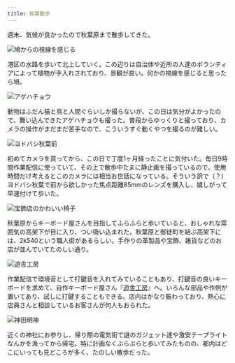 ```yaml
---
title: 秋葉散歩
---
```

週末、気候が良かったので秋葉原まで散歩してきた。

![](https://lh3.googleusercontent.com/87TLzXfwJWr98o03hpgOqk-rHoZL2AzBBWlm21uwzN8qDcae71oji9BZRopQdRWsLgG5gZgm5ytttBo_u-aHJGQGB8hOPaLzQtlvZTgnQnxjp8KGYt5zVCVsANi8GpwL68Rngq51JfPk4yXihLL-53oCimwstQLPHfIKvjl1MouiDdAmWOUsSICRLA "鳩からの視線を感じる")

港区の水路を歩いて北上していく。この辺りは自治体や近所の人達のボランティアによって植物が手入れされており、景観が良い。何かの視線を感じると思ったら鳩。

![](https://lh5.googleusercontent.com/kkhAvqeUFHdeRcDRA7wtH-O4_YylQ-JWWFbVDdhCPQQ7H0bMjJVKwsmEpeeB880MeTgKfngG2kRd7_UeScwuqTZvYxlWh4esxEQ91wWptFp61ZyzY-SnOpEdhxtYVo-eqZidPmpC-6yY5vzpabsaF2QYhsvpqtvzNK_Qd8KsCMwldwbY13HgJ2Mfng "アゲハチョウ")

動物はふだん猫と鳥と人間ぐらいしか撮らないが、この日は気分がよかったので、舞い込んできたアゲハチョウも撮った。普段からゆっくりと撮っており、カメラの操作がまだまだ苦手なので、こういうすぐ動くやつを撮るのが難しい。

![](https://lh6.googleusercontent.com/xNPdWRUhLL-XtTBFko0YpRSx3du8Tr9B7-AD7VWgSfyzCBiYlOsdjBbYoVzooklN0zdYGpu-5tUIwAM0pvyUUUSR9Hy0ffALhgOR1ay6_CSS-fFUvTe89G12rXxWOJs4NuB0K50S5S-B3cRk52xGMadqaDQMF1WeEbt1gxtO5yI_abbaC7TtEQsGzg "ヨドバシ秋葉前")

初めてカメラを買ってから、この日で丁度1ヶ月経ったことに気付いた。毎日9時間作業配信に使っていて、その上で散歩中たまに静止画を撮っているので、使用時間だけ考えるとこのカメラには相当お世話になっている。そういう訳で（？）ヨドバシ秋葉で前から欲しかった焦点距離85mmのレンズを購入し、嬉しがって早速付けて歩いた。

![](https://lh4.googleusercontent.com/9B7zAPD9rsepGyW_mBo9QoIWqc0cruEykqTP1d9w22wd3OlKK0Rnt5UjFKw5B8CoQpkp_fe0AAM7B9Yh1jQ8BLjxR1gq7eO4ZyZmYFQcH9MZw410qFNSsChFR1KpxmutidHXqqEs3uufkOhpawlvZxfeXAdVSvWiF9TDfyEbaOWp38VY0lEVSojvwg "宝飾店のかわいい椅子")

秋葉原からキーボード屋さんを目指してふらふらと歩いていると、おしゃれな雰囲気の高架下が目に入り、つい吸い込まれた。秋葉原と御徒町を結ぶ高架下には、2k540という職人街があるらしい。手作りの革製品や宝飾、雑貨などのお店が並んでいてたのしい通り。

![](https://lh5.googleusercontent.com/IxV-Jyeqm7vyKGnP1MCCXRRJ6LduxotIncjjC1SZ4BTQ5LeTVUxVfMVLW2eBUTgb9NwPdQSjetAbVDlsFew2he750akgGxNMFNlJF419WQN1ydMPHd-qjgtEdOVzQJW1g495ooiXIOK-0rJbnDE6VLhdWgd0KGNbozsEhem9FU55XnM9-45maKxHEw "遊舎工房")

作業配信で環境音として打鍵音を入れてみていることもあり、打鍵音の良いキーボードを求めて、自作キーボード屋さん『[遊舎工房](https://yushakobo.jp/)』へ。いろんな部品や作例が置いてあり、試しに打鍵することもできる。店内はかなり賑わっており、熱心に店員さんと相談しているお客さんが何人もおられた。

![](https://lh6.googleusercontent.com/XBjP9rvkb07ZtDXOjX1wES12CwB9Z-WV47kcXq7En3Fsq2I4JlaXt5WZ2qVPqrP-R9BaiZhtwl1oZ4ESpbvgcCeFFRDrCvwViXS6AubiCuXxVOHR-yKTwzkBd5RNtwdGyjhNfghtpYZTKFYElLn1dCm4thv14YsxSFB49021A321n_mfSrrSG7NvDA "神田明神")

近くの神社にお参りし、帰り際の電気街で謎のガジェット達や激安テープライトなんかを漁ってから帰宅。特に計画なくぶらぶらと歩いてみたものの、都内はどこにいっても見どころが多く、たのしい散歩だった。

